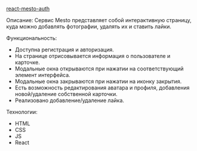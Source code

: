 [react-mesto-auth](https://dmitriy90b.github.io/react-mesto-auth/)

Описание: Сервис Mesto представляет собой интерактивную страницу, куда можно добавлять фотографии, удалять их и ставить лайки.

Функциональность:

* Доступна регистрация и авторизация.
* На странице отрисовывается информация о пользователе и карточке.
* Модальные окна открываются при нажатии на соответствующий элемент интерфейса.
* Модальные окна закрываются при нажатии на иконку закрытия.
* Есть возможность редактирования аватара и профиля, добавления новой/удаление собственной карточки.
* Реализовано добавление/удаление лайка.

Технологии:

* HTML
* CSS
* JS
* React